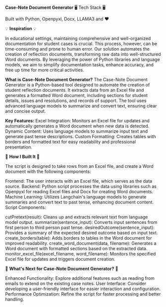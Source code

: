 **Case-Note Document Generator**
🖥️ Tech Stack 🖥️

Built with Python, Openpyxl, Docx, LLAMA3 and ♥ 

💡 **Inspiration** 💡

In educational settings, maintaining comprehensive and well-organized documentation for student cases is crucial. This process, however, can be time-consuming and prone to human error. Our solution automates the creation of reflection documents, transforming raw data into well-structured Word documents. By leveraging the power of Python libraries and language models, we aim to simplify documentation tasks, enhance accuracy, and free up time for more critical activities.

**What is Case-Note Document Generator?**
The Case-Note Document Generator is a Python-based tool designed to automate the creation of student reflection documents. It extracts data from an Excel file and generates a formatted Word document, including sections for student details, issues and resolutions, and records of support. The tool uses advanced language models to summarize and convert text, ensuring clear and concise output.

**Key Features:**
Excel Integration: Monitors an Excel file for updates and automatically generates a Word document when new data is detected.
Dynamic Content: Uses language models to summarize input text and generate past tense descriptions.
Custom Formatting: Creates tables with borders and formatted text for easy readability and professional presentation.

🔧 **How I Built It** 🔧

The script is designed to take rows from an Excel file, and create a Word document with the following components:

Frontend: The user interacts with an Excel file, which serves as the data source.
Backend: Python script processes the data using libraries such as Openpyxl for reading Excel files and Docx for creating Word documents.
Machine Learning: Utilizes Langchain's language models to generate summaries and convert text to past tense, enhancing document content.
Script Components:

cutPretext(result): Cleans up and extracts relevant text from language model output.
summarize(sentence_input): Converts input sentences from first person to third person past tense.
desiredOutcome(sentence_input): Provides a summary of the expected desired outcome based on input text.
create_borders(table): Adds borders to tables in the Word document for improved readability.
create_word_document(data, filename): Generates a Word document with formatted sections based on the extracted data.
monitor_excel_file(excel_filename, word_filename): Monitors the specified Excel file for updates and triggers document creation.

👀 **What's Next for Case-Note Document Generator?** 👀

Enhanced Functionality: Explore additional features such as reading from emails to extend on the existing case notes.
User Interface: Consider developing a user-friendly interface for easier interaction and configuration.
Performance Optimization: Refine the script for faster processing and better handling.
